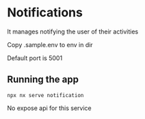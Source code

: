 # Notifications

It manages notifying the user of their activities

Copy .sample.env to env in dir 

Default port is 5001

## Running the app

`npx nx serve notification`

No expose api for this service